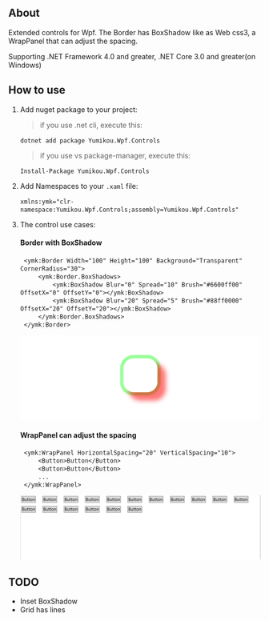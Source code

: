 ﻿## About 
<p>
Extended controls for Wpf. The Border has BoxShadow like as Web css3, a WrapPanel that can adjust the spacing.
</p>

<p>
Supporting .NET Framework 4.0 and greater, .NET Core 3.0 and greater(on Windows)
</p>

## How to use
1. Add nuget package to your project:
    > if you use .net cli, execute this:
    ```shell
    dotnet add package Yumikou.Wpf.Controls
    ```
    > if you use vs package-manager, execute this:
    ```shell
    Install-Package Yumikou.Wpf.Controls
    ```
2. Add Namespaces to your  `.xaml` file:
   ```xaml
   xmlns:ymk="clr-namespace:Yumikou.Wpf.Controls;assembly=Yumikou.Wpf.Controls"
   ```
3. The control use cases:
   #### Border with BoxShadow
   ```xaml
    <ymk:Border Width="100" Height="100" Background="Transparent" CornerRadius="30">
        <ymk:Border.BoxShadows>
            <ymk:BoxShadow Blur="0" Spread="10" Brush="#6600ff00" OffsetX="0" OffsetY="0"></ymk:BoxShadow>
            <ymk:BoxShadow Blur="20" Spread="5" Brush="#88ff0000" OffsetX="20" OffsetY="20"></ymk:BoxShadow>
        </ymk:Border.BoxShadows>
    </ymk:Border>
   ```
   <img alt="Border with BoxShadow" src="./docs/Border.png" />

   #### WrapPanel can adjust the spacing
   ```xaml
    <ymk:WrapPanel HorizontalSpacing="20" VerticalSpacing="10">
        <Button>Button</Button>
        <Button>Button</Button>
        ...
    </ymk:WrapPanel>
   ```
   <img alt="WrapPanel can adjust the spacing" src="./docs/WrapPanel.png">

## TODO
   - Inset BoxShadow
   - Grid has lines